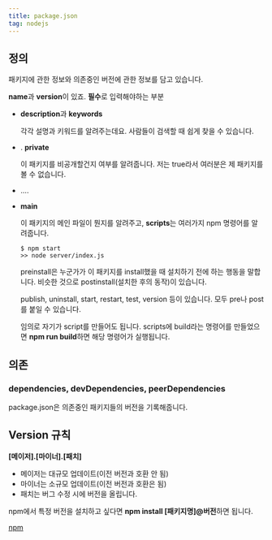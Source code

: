 ```yaml
---
title: package.json
tag: nodejs
---
```




## 정의

패키지에 관한 정보와 의존중인 버전에 관한 정보를 담고 있습니다.

**name**과 **version**이 있죠. **필수**로 입력해야하는 부분

- **description**과 **keywords**

  각각 설명과 키워드를 알려주는데요. 사람들이 검색할 때 쉽게 찾을 수 있습니다.

- . **private**

   이 패키지를 비공개할건지 여부를 알려줍니다. 저는 true라서 여러분은 제 패키지를 볼 수 없습니다.

- ....

- **main**

   이 패키지의 메인 파일이 뭔지를 알려주고, **scripts**는 여러가지 npm 명령어를 알려줍니다. 

  ```
  $ npm start
  >> node server/index.js
  ```

  

  preinstall은 누군가가 이 패키지를 install했을 때 설치하기 전에 하는 행동을 말합니다. 비슷한 것으로 postinstall(설치한 후의 동작)이 있습니다. 

   publish, uninstall, start, restart, test, version 등이 있습니다. 모두 pre나 post를 붙일 수 있습니다. 

  임의로 자기가 script를 만들어도 됩니다. scripts에 build라는 명령어를 만들었으면 **npm run build**하면 해당 명령어가 실행됩니다.



## 의존

### dependencies, devDependencies, peerDependencies

package.json은 의존중인 패키지들의 버전을 기록해줍니다. 



## Version 규칙

**[메이저].[마이너].[패치]** 

- 메이저는 대규모 업데이트(이전 버전과 호환 안 됨)
- 마이너는 소규모 업데이트(이전 버전과 호환은 됨)
- 패치는 버그 수정 시에 버전을 올립니다. 

npm에서 특정 버전을 설치하고 싶다면 **npm install [패키지명]@버전**하면 됩니다.



[npm](https://docs.npmjs.com/files/package.json)